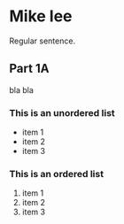 # Mike lee

Regular sentence.

## Part 1A
bla bla 

### This is an unordered list
- item 1
- item 2
- item 3

### This is an ordered list
1. item 1
2. item 2
3. item 3
